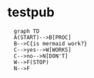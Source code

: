 # testpub

```mermaid
  graph TD
  A(START)-->B[PROC]
  B-->C{is mermaid work?}
  C-->yes-->W[WORKS]
  C-->no-->N[DON'T]
  W-->F(STOP)
  N-->F
```
